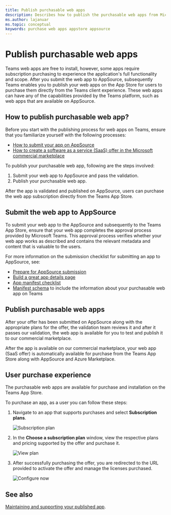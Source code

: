 ```yaml
---
title: Publish purchasable web apps
description: Describes how to publish the purchasable web apps from Microsoft Teams client experience
ms.author: lajanuar
ms.topic: conceptual
keywords: purchase web apps appstore appsource 
---
```


# Publish purchasable web apps

Teams web apps are free to install, however, some apps require subscription purchasing to experience the application's full functionality and scope. After you submit the web app to AppSource, subsequently Teams enables you to publish your web apps on the App Store for users to purchase them directly from the Teams client experience. These web apps can have any of the capabilities provided by the Teams platform, such as web apps that are available on AppSource.

## How to publish purchasable web app?

Before you start with the publishing process for web apps on Teams, ensure that you familiarize yourself with the following processes:
- [How to submit your app on AppSource](../publish.md)
- [How to create a software as a service (SaaS) offer in the Microsoft commercial marketplace](/azure/marketplace/create-new-saas-offer)

To publish your purchasable web app, following are the steps involved:

1. Submit your web app to AppSource and pass the validation.
2. Publish your purchasable web app.

After the app is validated and published on AppSource, users can purchase the web app subscription directly from the Teams App Store.

## Submit the web app to AppSource

To submit your web app to the AppSource and subsequently to the Teams App Store, ensure that your web app completes the approval process provided by Microsoft Teams. This approval process verifies whether your web app works as described and contains the relevant metadata and content that is valuable to the users.

For more information on the submission checklist for submitting an app to AppSource, see:

* [Prepare for AppSource submission](submission-checklist.md)
* [Build a great app details page](detail-page-checklist.md)
* [App manifest checklist](app-manifest-checklist.md)
* [Manifest schema](https://docs.microsoft.com/microsoftteams/platform/resources/schema/manifest-schema) to include the information about your purchasable web app on Teams

## Publish purchasable web apps

After your offer has been submitted on AppSource along with the appropriate plans for the offer, the validation team reviews it and after it passes our validation, the web app is available for you to test and publish it to our commercial marketplace.

After the app is available on our commercial marketplace, your web app (SaaS offer) is automatically available for purchase from the Teams App Store along with AppSource and Azure Marketplace.

## User purchase experience

The purchasable web apps are available for purchase and installation on the Teams App Store.

To purchase an app, as a user you can follow these steps:

1. Navigate to an app that supports purchases and select **Subscription plans**.

    ![Subscription plan](~/assets/images/subscriptionplan.png)

2. In the **Choose a subscription plan** window, view the respective plans and pricing supported by the offer and purchase it.

    ![View plan](~/assets/images/viewplan.png)

3. After successfully purchasing the offer, you are redirected to the URL provided to activate the offer and manage the licenses purchased.

    ![Configure now](~/assets/images/configurenow.png)
    
## See also

[Maintaining and supporting your published app](../post-publish/overview.md).
